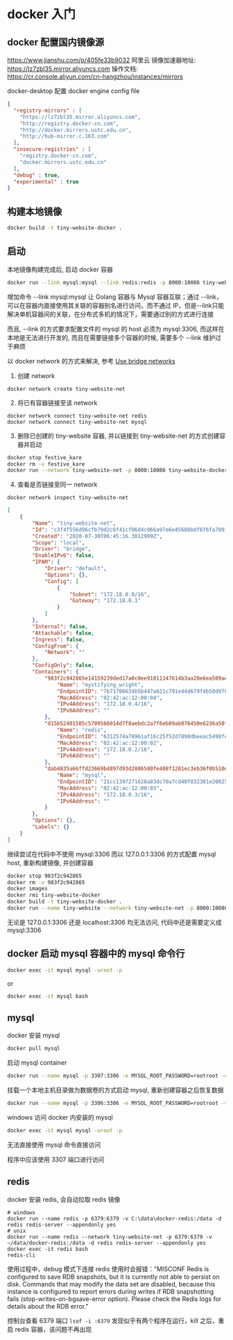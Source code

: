 # docker 入门

## docker 配置国内镜像源
https://www.jianshu.com/p/405fe33b9032
阿里云
镜像加速器地址: https://lz7zbl35.mirror.aliyuncs.com
操作文档: https://cr.console.aliyun.com/cn-hangzhou/instances/mirrors

docker-desktop 配置 docker engine config file
```json
{
  "registry-mirrors" : [
    "https://lz7zbl35.mirror.aliyuncs.com",
    "http://registry.docker-cn.com",
    "http://docker.mirrors.ustc.edu.cn",
    "http://hub-mirror.c.163.com"
  ],
  "insecure-registries" : [
    "registry.docker-cn.com",
    "docker.mirrors.ustc.edu.cn"
  ],
  "debug" : true,
  "experimental" : true
}
```

## 构建本地镜像

```bash
docker build -t tiny-website-docker .
```

## 启动

本地镜像构建完成后, 启动 docker 容器
```bash
docker run --link mysql:mysql --link redis:redis -p 8000:10086 tiny-website-docker
```

增加命令 --link mysql:mysql 让 Golang 容器与 Mysql 容器互联；通过 --link，可以在容器内直接使用其关联的容器别名进行访问，而不通过 IP，但是--link只能解决单机容器间的关联，在分布式多机的情况下，需要通过别的方式进行连接

而且, --link 的方式要求配置文件的 mysql 的 host 必须为 mysql:3306, 而这样在本地是无法进行开发的, 而且在需要链接多个容器的时候, 需要多个 --link 维护过于麻烦

以 docker network 的方式来解决, 参考 [Use bridge networks](https://docs.docker.com/network/bridge/)

  1. 创建 network 
```
docker network create tiny-website-net
```
  2. 将已有容器链接至该 network
```
docker network connect tiny-website-net redis
docker network connect tiny-website-net mysql
```
  3. 删除已创建的 tiny-website 容器, 并以链接到 tiny-website-net 的方式创建容器并启动
```bash
docker stop festive_kare
docker rm -v festive_kare
docker run --network tiny-website-net -p 8000:10086 tiny-website-docker
```
  4. 查看是否链接至同一 network
```bash
docker network inspect tiny-website-net
```
```json
[
    {
        "Name": "tiny-website-net",
        "Id": "c3f4f556d96cfb79d2c6f41cf06d4c066a97e6e45608bdf6f6fa7001b34208c4",
        "Created": "2020-07-30T06:45:16.3012909Z",
        "Scope": "local",
        "Driver": "bridge",
        "EnableIPv6": false,
        "IPAM": {
            "Driver": "default",
            "Options": {},
            "Config": [
                {
                    "Subnet": "172.18.0.0/16",
                    "Gateway": "172.18.0.1"
                }
            ]
        },
        "Internal": false,
        "Attachable": false,
        "Ingress": false,
        "ConfigFrom": {
            "Network": ""
        },
        "ConfigOnly": false,
        "Containers": {
            "983f2c942865e14159239ded17a0c0ee91011147614b3aa28e6ea509ae445055": {
                "Name": "mystifying_wright",
                "EndpointID": "7b71706634b5b447a621c791e44d679f4b50d9784136f168d03c3b0170f3f2b4",
                "MacAddress": "02:42:ac:12:00:04",
                "IPv4Address": "172.18.0.4/16",
                "IPv6Address": ""
            },
            "d15b52401585c5709566014d7f8aebdc2a7f6eb09ab076450e6236a50f4d5d6a": {
                "Name": "redis",
                "EndpointID": "6312574a78961af16c25f52d7890dbeeac5498fe237d0bb6f7d804bc42df5805",
                "MacAddress": "02:42:ac:12:00:02",
                "IPv4Address": "172.18.0.2/16",
                "IPv6Address": ""
            },
            "dab4835a66ffd23669b4897d93d2886580fe408f1281ec3eb36f0b510de0bee6": {
                "Name": "mysql",
                "EndpointID": "21cc1397271628a83dc70a7cd40f832381e20825c5f0efb0594c7f880bcacad8",
                "MacAddress": "02:42:ac:12:00:03",
                "IPv4Address": "172.18.0.3/16",
                "IPv6Address": ""
            }
        },
        "Options": {},
        "Labels": {}
    }
]
```

继续尝试在代码中不使用 mysql:3306 而以 127.0.0.1:3306 的方式配置 mysql host, 重新构建镜像, 并创建容器
```bash
docker stop 983f2c942865
docker rm -v 983f2c942865
docker images
docker rmi tiny-website-docker
docker build -t tiny-website-docker .
docker run --name tiny-website --network tiny-website-net -p 8000:10086 tiny-website-docker
```
无论是 127.0.0.1:3306 还是 localhost:3306 均无法访问, 代码中还是需要定义成 mysql:3306

## docker 启动 mysql 容器中的 mysql 命令行

```bash
docker exec -it mysql mysql -uroot -p
```
or
```bash
docker exec -it mysql bash
```

## mysql

docker 安装 mysql
```bash
docker pull mysql
```

启动 mysql container
```bash
docker run --name mysql -p 3307:3306 -e MYSQL_ROOT_PASSWORD=rootroot -d mysql
```

挂载一个本地主机目录做为数据卷的方式启动 mysql, 重新创建容器之后恢复数据
```bash
docker run --name mysql -p 3306:3306 -e MYSQL_ROOT_PASSWORD=rootroot -v C:\data\docker-mysql:/var/lib/mysql -d mysql
```

windows 访问 docker 内安装的 mysql
```bash
docker exec -it mysql mysql -uroot -p
```
无法直接使用 mysql 命令直接访问

程序中应该使用 3307 端口进行访问

## redis
 
docker 安装 redis, 会自动拉取 redis 镜像
```
# windows
docker run --name redis -p 6379:6379 -v C:\data\docker-redis:/data -d redis redis-server --appendonly yes
# unix
docker run --name redis --network tiny-website-net -p 6379:6379 -v ~/data/docker-redis:/data -d redis redis-server --appendonly yes
docker exec -it redis bash
redis-cli
```

使用过程中，debug 模式下连接 redis 使用时会报错："MISCONF Redis is configured to save RDB snapshots, but it is currently not able to persist on disk. Commands that may modify the data set are disabled, because this instance is configured to report errors during writes if RDB snapshotting fails (stop-writes-on-bgsave-error option). Please check the Redis logs for details about the RDB error."

控制台查看 6379 端口 ```lsof -i :6379``` 发现似乎有两个程序在运行，kill 之后，重启 redis 容器，该问题不再出现